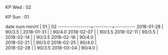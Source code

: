 KP Wed : 02

KP Sun : 01

date num min/rt |    01   |    02 
----------------+---------+----------
2018-01-28      |  90/3.5 | 
2018-01-31      |         |  90/4.0
2018-02-07      |         |  90/3.5
2018-02-11      |  90/3.5 |        
2018-02-14      |         |  90/3.5
2018-02-18      |  90/4.0 |        
2018-02-21      |         |  90/3.0
2018-02-25      |  90/4.0 |        
2018-02-28      |         |  90/3.5
2018-03-04      |  90/4.0 |        

